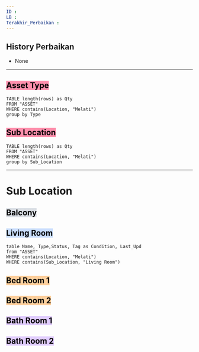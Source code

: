 ```yaml
---
ID : 
LB : 
Terakhir_Perbaikan : 
---
```



## History Perbaikan
- None









---
## <mark style="background: #FF5582A6;">Asset Type</mark> 
```dataview 
TABLE length(rows) as Qty 
FROM "ASSET" 
WHERE contains(Location, "Melati")
group by Type
```

## <mark style="background: #FF5582A6;">Sub Location</mark> 
```dataview 
TABLE length(rows) as Qty 
FROM "ASSET" 
WHERE contains(Location, "Melati")
group by Sub_Location
```
---




# Sub Location

## <mark style="background: #CACFD9A6;">Balcony</mark> 

## <mark style="background: #ADCCFFA6;">Living Room</mark> 
```dataview  
table Name, Type,Status, Tag as Condition, Last_Upd
from "ASSET"
WHERE contains(Location, "Melati")
WHERE contains(Sub_Location, "Living Room")
```
## <mark style="background: #FFB86CA6;">Bed Room 1</mark> 

## <mark style="background: #FFB86CA6;">Bed Room 2</mark> 

## <mark style="background: #D2B3FFA6;">Bath Room 1</mark> 

## <mark style="background: #D2B3FFA6;">Bath Room 2</mark> 
